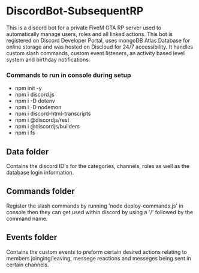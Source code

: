 # DiscordBot-SubsequentRP

This is a discord bot for a private FiveM GTA RP server used to automatically manage users, roles and all linked actions.
This bot is registered on Discord Developer Portal, uses mongoDB Atlas Database for online storage and was hosted on Discloud for 24/7 accessibility.
It handles custom slash commands, custom event listeners, an activity based level system and birthday notifications.

### Commands to run in console during setup
- npm init -y
- npm i discord.js
- npm i -D dotenv
- npm i -D nodemon
- npm i discord-html-transcripts
- npm i @discordjs/rest
- npm i @discordjs/builders
- npm i fs
  
## Data folder
Contains the discord ID's for the categories, channels, roles as well as the database login information. 


## Commands folder
Register the slash commands by running 'node deploy-commands.js' in console then they can get used within discord by using a '/' followed by the command name. 


## Events folder
Contains the custom events to preform certain desired actions relating to members joinging/leaving, messege reactions and messeges being sent in certain channels. 
